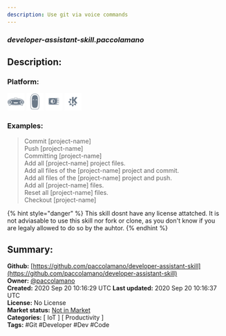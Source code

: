 ```yaml
---
description: Use git via voice commands
---
```


### _developer-assistant-skill.paccolamano_  
## Description:  
  
  
  
### Platform:  
 ![Mark I](../.gitbook/assets/mark-1-icon.png)  ![Mark II](../.gitbook/assets/mark-2-icon.png)  ![Picroft](../.gitbook/assets/picroft-icon.png)  ![plasmoid](../.gitbook/assets/kde.png)   
### Examples:  
> Commit [project-name]  
> Push [project-name]  
> Committing [project-name]  
> Add all [project-name] project files.  
> Add all files of the [project-name] project and commit.  
> Add all files of the [project-name] project and push.  
> Add all [project-name] files.  
> Reset all [project-name] files.  
> Checkout [project-name]  
  
{% hint style="danger" %}
This skill dosnt have any license attatched. It is not adviasable to use this skill nor fork or clone, as you don't know if you are legaly allowed to do so by the auhtor.
{% endhint %}
  
## Summary:  
**Github:** [https://github.com/paccolamano/developer-assistant-skill](https://github.com/paccolamano/developer-assistant-skill)  
**Owner:** [@paccolamano](https://github.com/paccolamano)  
**Created:** 2020 Sep 20 10:16:29 UTC  **Last updated:** 2020 Sep 20 10:16:37 UTC  
**License:** No License  
**Market status:** [Not in Market](https://market.mycroft.ai/skill/)  
**Categories:** [ IoT ] [ Productivity ]   
**Tags:** \#Git \#Developer \#Dev \#Code   
